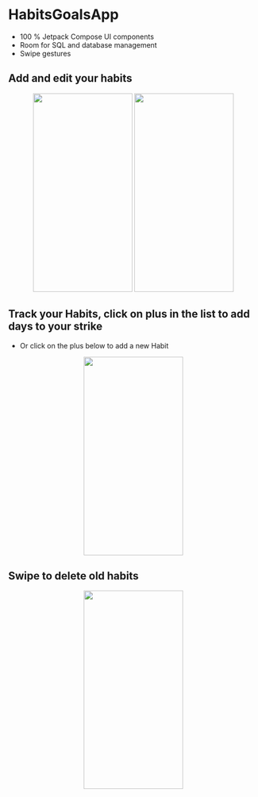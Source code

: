 # HabitsGoalsApp

  * 100 % Jetpack Compose UI components
  * Room for SQL and database management
  * Swipe gestures
 

## Add and edit your habits
<p align="center">
   <img width="200" height="400" src="https://user-images.githubusercontent.com/65823376/182050863-758b1ee5-6adb-41fc-bd86-34a02ebfb6ea.png"/>
   <img width="200" height="400" src="https://user-images.githubusercontent.com/65823376/182050915-168b4534-a59c-437f-ab17-5832190d7f96.png"/>
</p>

## Track your Habits, click on plus in the list to add days to your strike
  * Or click on the plus below to add a new Habit
<p align="center">
   <img width="200" height="400" src="https://user-images.githubusercontent.com/65823376/182051006-fc3ae999-7e40-45f0-8cb3-fd6897e740f5.png">
</p>

## Swipe to delete old habits
<p align="center">
  <img width="200" height="400" src="https://user-images.githubusercontent.com/65823376/182051048-b1511076-9259-4356-809c-adc9b0604f4e.png">
</p>
